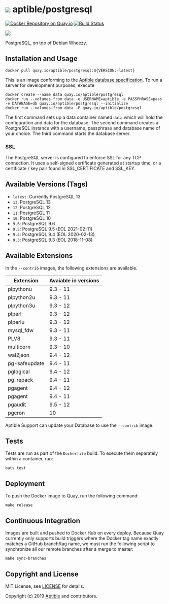 # ![](https://gravatar.com/avatar/11d3bc4c3163e3d238d558d5c9d98efe?s=64) aptible/postgresql

[![Docker Repository on Quay.io](https://quay.io/repository/aptible/postgresql/status "Docker Repository on Quay.io")](https://quay.io/repository/aptible/postgresql)
[![Build Status](https://travis-ci.org/aptible/docker-postgresql.svg?branch=master)](https://travis-ci.org/aptible/docker-postgresql)

[![](http://dockeri.co/image/aptible/postgresql)](https://registry.hub.docker.com/u/aptible/postgresql/)

PostgreSQL, on top of Debian Wheezy.

## Installation and Usage

    docker pull quay.io/aptible/postgresql:${VERSION:-latest}

This is an image conforming to the [Aptible database specification](https://support.aptible.com/topics/paas/deploy-custom-database/). To run a server for development purposes, execute

    docker create --name data quay.io/aptible/postgresql
    docker run --volumes-from data -e USERNAME=aptible -e PASSPHRASE=pass -e DATABASE=db quay.io/aptible/postgresql --initialize
    docker run --volumes-from data -P quay.io/aptible/postgresql

The first command sets up a data container named `data` which will hold the configuration and data for the database. The second command creates a PostgreSQL instance with a username, passphrase and database name of your choice. The third command starts the database server.

### SSL

The PostgreSQL server is configured to enforce SSL for any TCP connection. It uses a self-signed certificate generated at startup time, or a certificate / key pair found in SSL_CERTIFICATE and SSL_KEY.

## Available Versions (Tags)

* `latest`: Currently PostgreSQL 13
* `13`: PostgreSQL 13
* `12`: PostgreSQL 12
* `11`: PostgreSQL 11
* `10`: PostgreSQL 10
* `9.6`: PostgreSQL 9.6
* `9.5`: PostgreSQL 9.5 (EOL 2021-02-11)
* `9.4`: PostgreSQL 9.4 (EOL 2020-02-13)
* `9.3`: PostgreSQL 9.3 (EOL 2018-11-08)

## Available Extensions

In the `--contrib` images, the following extensions are available.

| Extension | Avaiable in versions|
|-----------|---------------------|
| plpythonu | 9.3 - 11 |
| plpython2u | 9.3 - 11 |
| plpython3u | 9.3 - 12 |
| plperl | 9.3 - 12 |
| plperlu | 9.3 - 12 |
| mysql_fdw | 9.3 - 11 |
| PLV8 |  9.3 - 11|
| multicorn | 9.3 - 10 |
| wal2json |  9.4 - 12 |
| pg-safeupdate | 9.4 - 11 |
| pglogical | 9.4 - 12 |
| pg_repack | 9.4 - 11 |
| pgagent | 9.4 - 12 |
| pgagent|  9.4 - 11 |
| pgaudit |  9.5 - 12 |
| pgcron | 10 |

Aptible Support can update your Database to use the `--contrib` image.

## Tests

Tests are run as part of the `Dockerfile` build. To execute them separately within a container, run:

    bats test

## Deployment

To push the Docker image to Quay, run the following command:

    make release

## Continuous Integration

Images are built and pushed to Docker Hub on every deploy. Because Quay currently only supports build triggers where the Docker tag name exactly matches a GitHub branch/tag name, we must run the following script to synchronize all our remote branches after a merge to master:

    make sync-branches

## Copyright and License

MIT License, see [LICENSE](LICENSE.md) for details.

Copyright (c) 2019 [Aptible](https://www.aptible.com) and contributors.
